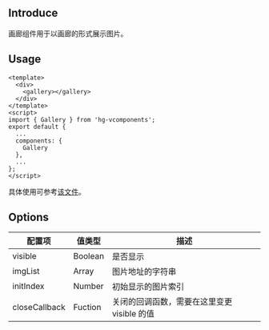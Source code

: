 ## Introduce
画廊组件用于以画廊的形式展示图片。

## Usage
```
<template>
  <div>
    <gallery></gallery>
  </div>
</template>
<script>
import { Gallery } from 'hg-vcomponents';
export default {
  ...
  components: {
    Gallery
  },
  ...
};
</script>
```
具体使用可参考[该文件](../../examples/gallery.vue)。

## Options
配置项 | 值类型 | 描述
--- | --- | ---
visible | Boolean | 是否显示
imgList | Array | 图片地址的字符串
initIndex | Number | 初始显示的图片索引
closeCallback | Fuction | 关闭的回调函数，需要在这里变更 visible 的值
